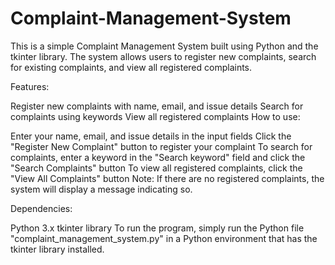 # Complaint-Management-System

This is a simple Complaint Management System built using Python and the tkinter library. The system allows users to register new complaints, search for existing complaints, and view all registered complaints.

Features:

Register new complaints with name, email, and issue details
Search for complaints using keywords
View all registered complaints
How to use:

Enter your name, email, and issue details in the input fields
Click the "Register New Complaint" button to register your complaint
To search for complaints, enter a keyword in the "Search keyword" field and click the "Search Complaints" button
To view all registered complaints, click the "View All Complaints" button
Note: If there are no registered complaints, the system will display a message indicating so.

Dependencies:

Python 3.x
tkinter library
To run the program, simply run the Python file "complaint_management_system.py" in a Python environment that has the tkinter library installed.
